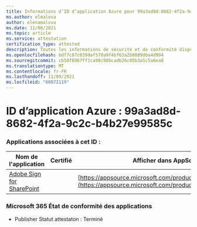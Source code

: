 ```yaml
---
title: Informations d’ID d’application Azure pour 99a3ad8d-8682-4f2a-9c2c-b4b27e99585c
ms.author: elmalova
author: elenamalova
ms.date: 11/08/2021
ms.topic: article
ms.service: attestation
certification_type: attested
description: Toutes les informations de sécurité et de conformité disponibles pour 99a3ad8d-8682-4f2a-9c2c-b4b27e99585c.
ms.openlocfilehash: bdf7c07c039daf570a9f4bf63a2b8889dba4d994
ms.sourcegitcommit: cb50f8967ff1ca98c98bcadb26c05b3a5c5a6ea8
ms.translationtype: MT
ms.contentlocale: fr-FR
ms.lasthandoff: 11/09/2021
ms.locfileid: "60872119"
---
```

# <a name="azure-app-id-99a3ad8d-8682-4f2a-9c2c-b4b27e99585c"></a>ID d’application Azure : 99a3ad8d-8682-4f2a-9c2c-b4b27e99585c


### <a name="apps-associated-with-this-id"></a>Applications associées à cet ID :
| **Nom de l'application** | **Certifié** | **Afficher dans AppSource** |
|--------------|---------------|-----------------------|
| [Adobe Sign for SharePoint](https://docs.microsoft.com/microsoft-365-app-certification/forward/WA104381012) |  | [https://appsource.microsoft.com/product/office/WA104381012](https://appsource.microsoft.com/product/office/WA104381012) |

### <a name="microsoft-365-app-compliance-status"></a>Microsoft 365 État de conformité des applications
- Publisher Statut attestaton : Terminé

